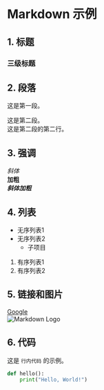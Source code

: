 # Markdown 示例

## 1. 标题
### 三级标题

## 2. 段落
这是第一段。

这是第二段。  
这是第二段的第二行。

## 3. 强调
*斜体*  
**加粗**  
**_斜体加粗_**

## 4. 列表
- 无序列表1
- 无序列表2
   - 子项目

1. 有序列表1
2. 有序列表2

## 5. 链接和图片
[Google](https://www.google.com)  
![Markdown Logo](https://markdownlogo.com/logo.png)

## 6. 代码
这是 `行内代码` 的示例。

```python
def hello():
    print("Hello, World!")
